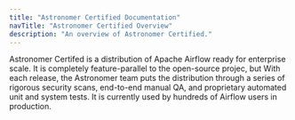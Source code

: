 ```yaml
---
title: "Astronomer Certified Documentation"
navTitle: "Astronomer Certified Overview"
description: "An overview of Astronomer Certified."
---
```


Astronomer Certifed is a distribution of Apache Airflow ready for enterprise scale. It is completely feature-parallel to the open-source projec, but With each release, the Astronomer team puts the distribution through a series of rigorous security scans, end-to-end manual QA, and proprietary automated unit and system tests. It is currently used by hundreds of Airflow users in production.